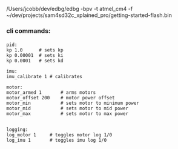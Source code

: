 /Users/jcobb/dev/edbg/edbg -bpv -t atmel_cm4 -f ~/dev/projects/sam4sd32c_xplained_pro/getting-started-flash.bin

### cli commands:

####
```
pid:
kp 1.0      # sets kp
kp 0.00001  # sets ki
kp 0.0001   # sets kd

imu:
imu_calibrate 1 # calibrates 

motor:
motor_armed 1       # arms motors
motor_offset 200    # motor power offset
motor_min           # sets motor to minimum power
motor_mid           # sets motor to mid power
motor_max           # sets motor to max power


logging:
log_motor 1     # toggles motor log 1/0
log_imu 1       # toggles imu log 1/0
```